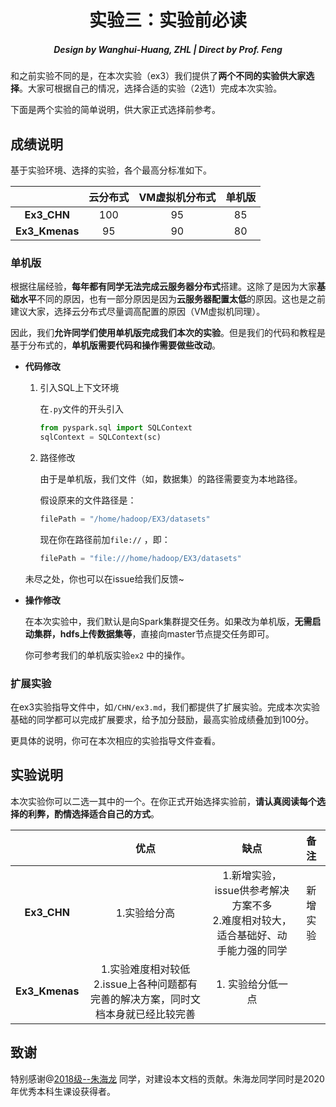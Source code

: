 <h1 align='center'>实验三：实验前必读</h1>

<h5 align='center'> Design by Wanghui-Huang, ZHL | Direct by Prof. Feng</h5>

和之前实验不同的是，在本次实验（ex3）我们提供了**两个不同的实验供大家选择**。大家可根据自己的情况，选择合适的实验（2选1）完成本次实验。

下面是两个实验的简单说明，供大家正式选择前参考。

## 成绩说明

基于实验环境、选择的实验，各个最高分标准如下。

|                | 云分布式 | VM虚拟机分布式 | 单机版 |
| :------------: | :------: | :------------: | :----: |
|  **Ex3_CHN**   |   100    |       95       |   85   |
| **Ex3_Kmenas** |    95    |       90       |   80   |

### 单机版

根据往届经验，**每年都有同学无法完成云服务器分布式**搭建。这除了是因为大家**基础水平**不同的原因，也有一部分原因是因为**云服务器配置太低**的原因。这也是之前建议大家，选择云分布式尽量调高配置的原因（VM虚拟机同理）。

因此，我们**允许同学们使用单机版完成我们本次的实验**。但是我们的代码和教程是基于分布式的，**单机版需要代码和操作需要做些改动**。

- **代码修改**

  1. 引入SQL上下文环境

     在`.py`文件的开头引入

     ```python
     from pyspark.sql import SQLContext 
     sqlContext = SQLContext(sc)
     ```

  2. 路径修改

     由于是单机版，我们文件（如，数据集）的路径需要变为本地路径。

     假设原来的文件路径是：

     ```python
     filePath = "/home/hadoop/EX3/datasets"
     ```

     现在你在路径前加`file://` ，即：

     ```python
     filePath = "file:///home/hadoop/EX3/datasets"
     ```

  未尽之处，你也可以在issue给我们反馈~

- **操作修改**

  在本次实验中，我们默认是向Spark集群提交任务。如果改为单机版，**无需启动集群，hdfs上传数据集等**，直接向master节点提交任务即可。

  你可参考我们的单机版实验`ex2` 中的操作。

### 扩展实验

在ex3实验指导文件中，如`/CHN/ex3.md`，我们都提供了扩展实验。完成本次实验基础的同学都可以完成扩展要求，给予加分鼓励，最高实验成绩叠加到100分。

更具体的说明，你可在本次相应的实验指导文件查看。

## 实验说明

本次实验你可以二选一其中的一个。在你正式开始选择实验前，**请认真阅读每个选择的利弊，酌情选择适合自己的方式**。

|                |                             优点                             |                             缺点                             |   备注   |
| :------------: | :----------------------------------------------------------: | :----------------------------------------------------------: | :------: |
|  **Ex3_CHN**   |                         1.实验给分高                         | 1.新增实验，issue供参考解决方案不多 <br>2.难度相对较大，适合基础好、动手能力强的同学 | 新增实验 |
| **Ex3_Kmenas** | 1.实验难度相对较低 <br>2.issue上各种问题都有完善的解决方案，同时文档本身就已经比较完善 |                      1. 实验给分低一点                       |          |

## 致谢

特别感谢@[2018级--朱海龙]() 同学，对建设本文档的贡献。朱海龙同学同时是2020年优秀本科生课设获得者。